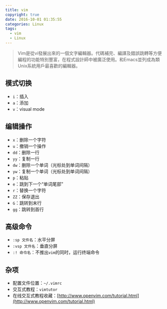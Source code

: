 ```yaml
---
title: vim
copyright: true
date: 2016-10-01 01:35:55
categories: Linux
tags:
  - vim
  - Linux
---
```


> Vim是從vi發展出來的一個文字編輯器。代碼補完、編譯及錯誤跳轉等方便編程的功能特別豐富，在程式設計師中被廣泛使用。和Emacs並列成為類Unix系統用戶最喜歡的編輯器。

<!-- more -->

## 模式切换
- `i`：插入
- `a`：添加
- `v`：visual mode

## 编辑操作
- `x`：删除一个字符
- `u`：撤销一个操作
- `dd`：删除一行
- `yy`：复制一行
- `dw`：删除一个单词（光标处到单词间隔）
- `yw`：复制一个单词（光标处到单词间隔）
- `p`：粘贴
- `e`：跳到下一个“单词尾部”
- `r`：替换一个字符
- `ZZ`：保存退出
- `G`：跳转到末行
- `gg`：跳转到首行

## 高级命令
- `:sp 文件名`：水平分屏
- `:vsp 文件名`：垂直分屏
- `:! 命令名`：不推出`vim`的同时，运行终端命令

## 杂项
- 配置文件位置：`~/.vimrc`
- 交互式教程：`vimtutor`
- 在线交互式教程收藏：[http://www.openvim.com/tutorial.html](http://www.openvim.com/tutorial.html)
